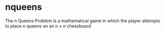 # nqueens
The n Queens Problem is a mathematical game in which the player attempts to place n queens on an n × n chessboard 
